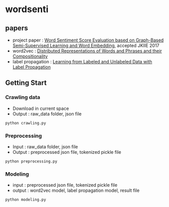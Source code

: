 # wordsenti

## papers
- project paper : [Word Sentiment Score Evaluation based on Graph-Based Semi-Supervised Learning and Word Embedding](http://jkiie.snu.ac.kr/index.php/journal/article/download/336/pdf), accepted JKIIE 2017
- word2vec : [Distributed Representations of Words and Phrases and their Compositionality](https://arxiv.org/abs/1310.4546)
- label propagation : [Learning from Labeled and Unlabeled Data with Label Propagation](http://mlg.eng.cam.ac.uk/zoubin/papers/CMU-CALD-02-107.pdf)

## Getting Start
### Crawling data
- Download in current space
- Output : raw_data folder, json file
```shell
python crawling.py
```

### Preprocessing
- Input : raw_data folder, json file
- Output : preprocessed json file, tokenized pickle file
```shell
python preprocessing.py
```

### Modeling
- input : preprocessed json file, tokenized pickle file
- output : word2vec model, label propagation model, result file
```shell
python modeling.py
```
